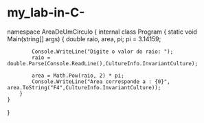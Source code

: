 # my_lab-in-C-
namespace AreaDeUmCirculo
{
    internal class Program
    {
        static void Main(string[] args)
        {
            double raio, area, pi;
            pi = 3.14159;

            Console.WriteLine("Digite o valor do raio: ");
            raio = double.Parse(Console.ReadLine(),CultureInfo.InvariantCulture);

            area = Math.Pow(raio, 2) * pi;
            Console.WriteLine("Area corresponde a : {0}", area.ToString("F4",CultureInfo.InvariantCulture));
        }
    }
}
